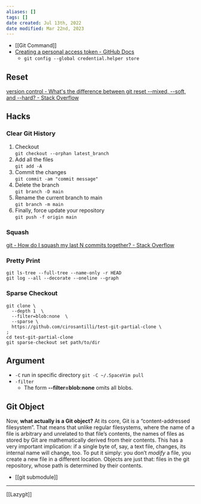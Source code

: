 ```yaml
---
aliases: []
tags: [] 
date created: Jul 13th, 2022
date modified: Mar 22nd, 2023
---
```

- [[Git Command]]
- [Creating a personal access token - GitHub Docs](https://docs.github.com/en/authentication/keeping-your-account-and-data-secure/creating-a-personal-access-token)
	- `git config --global credential.helper store`

## Reset
[version control - What's the difference between git reset --mixed, --soft, and --hard? - Stack Overflow](https://stackoverflow.com/questions/3528245/whats-the-difference-between-git-reset-mixed-soft-and-hard)

## Hacks

### Clear Git History
1. Checkout  
    `git checkout --orphan latest_branch`
2. Add all the files  
    `git add -A`
3. Commit the changes  
    `git commit -am "commit message"`
4. Delete the branch  
    `git branch -D main`
5. Rename the current branch to main  
    `git branch -m main`
6. Finally, force update your repository  
    `git push -f origin main`
	

### Squash
[git - How do I squash my last N commits together? - Stack Overflow](https://stackoverflow.com/questions/5189560/how-do-i-squash-my-last-n-commits-together)

### Pretty Print
`git ls-tree --full-tree --name-only -r HEAD`  
`git log --all --decorate --oneline --graph`

### Sparse Checkout
```
git clone \
  --depth 1  \
  --filter=blob:none  \
  --sparse \
  https://github.com/cirosantilli/test-git-partial-clone \
;
cd test-git-partial-clone
git sparse-checkout set path/to/dir
```

## Argument
- `-C` run in specific directory `git -C ~/.SpaceVim pull`
- `-filter` 
	- The form **--filter=blob:none** omits all blobs.

## Git Object
Now, **what actually is a Git object?** At its core, Git is a “content-addressed filesystem”. That means that unlike regular filesystems, where the name of a file is arbitrary and unrelated to that file’s contents, the names of files as stored by Git are mathematically derived from their contents. This has a very important implication: if a single byte of, say, a text file, changes, its internal name will change, too. To put it simply: you don’t _modify_ a file, you create a new file in a different location. Objects are just that: files in the git repository, whose path is determined by their contents.
- [[git submodule]]
___
[[Lazygit]]
